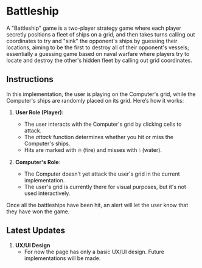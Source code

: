 
# Battleship 

A "Battleship" game is a two-player strategy game where each player secretly positions a fleet of ships on a grid, and then takes turns calling out coordinates to try and "sink" the opponent's ships by guessing their locations, aiming to be the first to destroy all of their opponent's vessels; essentially a guessing game based on naval warfare where players try to locate and destroy the other's hidden fleet by calling out grid coordinates. 

## Instructions

In this implementation, the user is playing on the Computer's grid, while the Computer's ships are randomly placed on its grid. Here’s how it works:

1. **User Role (Player)**:

    - The user interacts with the Computer's grid by clicking cells to attack.
    - The _attack_ function determines whether you hit or miss the Computer's ships.
    - Hits are marked with 🔥 (fire) and misses with 💧 (water).

2. **Computer's Role**:

    - The Computer doesn’t yet attack the user's grid in the current implementation.
    - The user's grid is currently there for visual purposes, but it's not used interactively.

Once all the battleships have been hit, an alert will let the user know that they have won the game.

## Latest Updates

1. **UX/UI Design**
    - For now the page has only a basic UX/UI design. Future implementations will be made.

